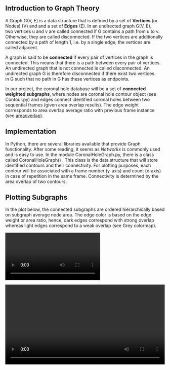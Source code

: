 ## Introduction to Graph Theory

A Graph G(V, E) is a data structure that is defined by a set of **Vertices** (or Nodes) (V) and and a set of **Edges** (E).
In an undirected graph G(V, E), two vertices u and v are called connected if G contains a path from u to v. 
Otherwise, they are called disconnected. If the two vertices are additionally connected by a path of length 1, 
i.e. by a single edge, the vertices are called adjacent. 

A graph is said to be **connected** if every pair of vertices in the graph is connected. 
This means that there is a path between every pair of vertices.
An undirected graph that is not connected is called disconnected. 
An undirected graph G is therefore disconnected if there exist two vertices in G such that no path in G has these vertices as endpoints. 

In our project, the coronal hole database will be a set of **connected weighted subgraphs**, 
where nodes are coronal hole contour object (see Contour.py) 
and edges connect identified coronal holes between two sequential frames (given area overlap results). The edge weight corresponds
to area overlap average ratio with previous frame instance (see [areaoverlap](areaoverlap.md)). 

## Implementation

In Python, there are several libraries available that provide Graph functionality. After some reading, 
it seems as *Networkx* is commonly used and is easy to use. In the module CoronalHoleGraph.py, 
there is a class called CoronalHoleGraph() . This class is the data structure that will store identified 
contours and their connectivity. For plotting purposes, each contour will be associated with a frame number (y-axis) 
and count (x-axis) in case of repetition in the same frame. Connectivity is determined by the area overlap of two contours. 

## Plotting Subgraphs 
In the plot below, the connected subgraphs are ordered hierarchically based on subgraph average node area. 
The edge color is based on the edge weight or area ratio, hence, dark edges correspond with strong 
overlap whereas light edges correspond to a weak overlap (see Grey colormap). 

![](images/tracking_vid_combined.mp4)

<video style="width:100%" controls>
  <source src="images/tracking_vid_combined.mp4" type="video/mp4">
Your browser does not support the video tag.
</video>
